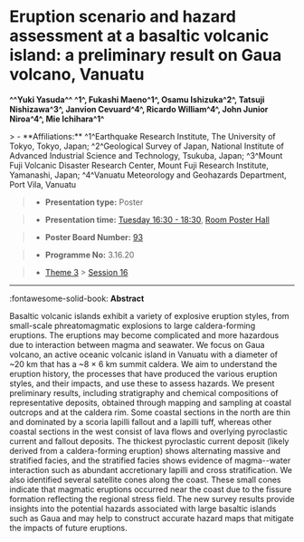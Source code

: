 # Eruption scenario and hazard assessment at a basaltic volcanic island: a preliminary result on Gaua volcano, Vanuatu

**^^Yuki Yasuda^^ ^1^, Fukashi Maeno^1^, Osamu Ishizuka^2^, Tatsuji Nishizawa^3^, Janvion Cevuard^4^, Ricardo William^4^, John Junior Niroa^4^, Mie Ichihara^1^**

<!-- more -->> - **Affiliations:** ^1^Earthquake Research Institute, The University of Tokyo, Tokyo, Japan; ^2^Geological Survey of Japan, National Institute of Advanced Industrial Science and Technology, Tsukuba, Japan; ^3^Mount Fuji Volcanic Disaster Research Center, Mount Fuji Research Institute, Yamanashi, Japan; ^4^Vanuatu Meteorology and Geohazards Department, Port Vila, Vanuatu

> - **Presentation type:** Poster

> - **Presentation time:** [Tuesday 16:30 - 18:30](../sessions_comparison.md#__tabbed_2_6), [Room Poster Hall](../maps_venue.md#__tabbed_1_1)

> - **Poster Board Number:** [93](../map_poster_boards.md#tuesday)

> - **Programme No:** 3.16.20

> - [Theme 3](../theme3.md) > [Session 16](../sessions/session-3-16.md)

--- 

:fontawesome-solid-book: **Abstract**

Basaltic volcanic islands exhibit a variety of explosive eruption styles, from small-scale phreatomagmatic explosions to large caldera-forming eruptions. The eruptions may become complicated and more hazardous due to interaction between magma and seawater. We focus on Gaua volcano, an active oceanic volcanic island in Vanuatu with a diameter of ~20 km that has a ~8 × 6 km summit caldera. We aim to understand the eruption history, the processes that have produced the various eruption styles, and their impacts, and use these to assess hazards. We present preliminary results, including stratigraphy and chemical compositions of representative deposits, obtained through mapping and sampling at coastal outcrops and at the caldera rim. Some coastal sections in the north are thin and dominated by a scoria lapilli fallout and a lapilli tuff, whereas other coastal sections in the west consist of lava flows and overlying pyroclastic current and fallout deposits. The thickest pyroclastic current deposit (likely derived from a caldera-forming eruption) shows alternating massive and stratified facies, and the stratified facies shows evidence of magma--water interaction such as abundant accretionary lapilli and cross stratification. We also identified several satellite cones along the coast. These small cones indicate that magmatic eruptions occurred near the coast due to the fissure formation reflecting the regional stress field. The new survey results provide insights into the potential hazards associated with large basaltic islands such as Gaua and may help to construct accurate hazard maps that mitigate the impacts of future eruptions.

